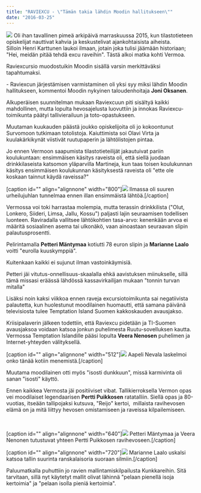 ```yaml
---
title: "RAVIEXCU - \"Tämän takia lähdin Moodin hallitukseen\""
date: "2016-03-25"
---
```


![](https://lh3.googleusercontent.com/-HAij9VL1RXw/VvUfq699SPI/AAAAAAAAFAg/76Yrqmd8qKA38_ydl7DhR3qDuqEFFly7ACCo/s640-Ic42/cover.JPG) Oli ihan tavallinen pimeä arkipäivä marraskuussa 2015, kun tilastotieteen opiskelijat nauttivat kahvia ja keskustelivat ajankohtaisista aiheista. Silloin Henri Karttunen laukoi ilmaan, jotain joka tulisi jäämään historiaan; "Hei, meidän pitää tehdä excu raveihin". Tästä alkoi matka kohti Vermoa.

Raviexcursio muodostuikin Moodin sisällä varsin merkittäväksi tapahtumaksi.

\- Raviexcun järjestämisen varmistaminen oli yksi syy miksi lähdin Moodin hallitukseen, kommentoi Moodin nykyinen taloudenhoitaja **Joni Oksanen**.

Alkuperäisen suunnitelman mukaan Raviexcuun piti sisältyä kaikki mahdollinen, mutta lopulta hevosajelusta luovuttiin ja innokas Raviexcu-toimikunta päätyi tallivierailuun ja toto-opastukseen.

Muutaman kuukauden päästä joukko opiskelijoita oli jo kokoontunut Survomoon tutkimaan totolistoja. Kaiuttimista soi Olavi Virta ja kuulakärkikynät viistivät ruutupaperin ja lähtölistojen pintaa.

Jo ennen Vermoon saapumista tilastotieteilijät jakautuivat pariin koulukuntaan: ensimmäisen käsitys raveista oli, että siellä juodaan drinkkilaseista katsomon yläparvilla Martineja, kun taas toisen koulukunnan käsitys ensimmäisen koulukunnan käsityksestä raveista oli "ette ole koskaan tainnut käydä raveissa?"

\[caption id="" align="alignnone" width="800"\]![](https://lh3.googleusercontent.com/-MrtC7PAyUZI/VvUeO9KSUtI/AAAAAAAAFAQ/J2eqjmsbrDwxKWVHyWRydX38O_fvRC7dgCCo/s800-Ic42/vermo2.jpg) Ilmassa oli suuren urheilujuhlan tunnelmaa ennen illan ensimmäistä lähtöä.\[/caption\]

Vermossa voi toki harrastaa molempia, mutta terassin drinkkilista ("Olut, Lonkero, Siideri, Limsa, Jallu, Kossu") paljasti lajin seuraamisen todellisen luonteen. Raviradalla vallitsee lähtökohtien tasa-arvo: kenenkään arvoa ei määritä sosiaalinen asema tai ulkonäkö, vaan ainoastaan seuraavan slipin palautusprosentti.

Pelirintamalla **Petteri Mäntymaa** kotiutti 78 euron slipin ja **Marianne Laalo** voitti "eurolla kuuskymppiä".

Kuitenkaan kaikki ei sujunut ilman vastoinkäymisiä.

Petteri jäi vitutus-onnellisuus-skaalalla ehkä aavistuksen miinukselle, sillä tämä missasi eräässä lähdössä kassavirkailijan mukaan "tonnin turvan mitalla"

Lisäksi noin kaksi viikkoa ennen raveja excursiotoimikunta sai negatiivista palautetta, kun huolestunut moodilainen huomautti, että samana päivänä televisiosta tulee Temptation Island Suomen kakkoskauden avausjakso.

Kriisipalaverin jälkeen todettiin, että Raviexcu pidetään ja TI-Suomen avausjaksoa voidaan katsoa jonkun puhelimesta Ruutu-sovelluksen kautta. Vermossa Temptation Islandille pääsi lopulta **Veera Nenosen** puhelimen ja Internet-yhteyden välityksellä.

\[caption id="" align="alignnone" width="512"\]![](https://lh3.googleusercontent.com/-euyd7mb7Jb4/VvUeNx9fIjI/AAAAAAAAFAQ/qRW4oLiR7ZcAlyqWjZlkOUYYeFRYuCT8gCCo/s512-Ic42/aapeli1.jpg) Aapeli Nevala laskelmoi onko tänää kotiin menemistä.\[/caption\]

Muutama moodilainen otti myös "isosti dunkkuun", missä karmivinta oli sanan "isosti" käyttö.

Ennen kaikkea Vermosta jäi positiiviset vibat. Tallikierroksella Vermon opas vei moodilaiset legendaarisen **Pertti Puikkosen** ratatalliin. Siellä opas ja 80-vuotias, itseään tallipojaksi kutsuva, "Reijo" kertoi,  millaista ravihevosen elämä on ja mitä liittyy hevosen omistamiseen ja raveissa kilpailemiseen.

 

\[caption id="" align="alignnone" width="640"\]![](https://lh3.googleusercontent.com/-JcicCjKWiTs/VvUeOG5ssKI/AAAAAAAAFAQ/iazzxv_fNa0_fsdGQrzdWDri6p5D3q3qQCCo/s640-Ic42/petteri-veera.jpg) Petteri Mäntymaa ja Veera Nenonen tutustuvat yhteen Pertti Puikkosen ravihevoseen.\[/caption\]

\[caption id="" align="alignnone" width="720"\]![](https://lh3.googleusercontent.com/-eI2vHjocVoE/VvUeOQ8jRZI/AAAAAAAAFAQ/hQm1VjuRHZ8Vvk1DWZLG_Z6qQCgjhOQQACCo/s720-Ic42/marianne.jpg) Marianne Laalo uskalsi katsoa tallin suurinta ranskalaisoria suoraan silmiin.\[/caption\]

Paluumatkalla puhuttiin jo ravien mallintamiskilpailusta Kunkkareihin. Sitä tarvitaan, sillä nyt käytetyt mallit olivat lähinnä "pelaan pienellä isoja kertoimia" ja "pelaan isolla pieniä kertoimia".
